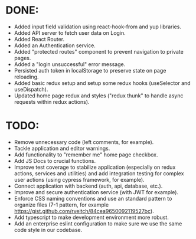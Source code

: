 # DONE:

- Added input field validation using react-hook-from and yup libraries.
- Added API server to fetch user data on Login.
- Added React Router.
- Added an Authentication service.
- Added "protected routes" component to prevent navigation to private pages.
- Added a "login unsuccessful" error message.
- Persisted auth token in localStorage to preserve state on page reloading.
- Added basic redux setup and setup some redux hooks (useSelector and useDispatch).
- Updated home page redux and styles ("redux thunk" to handle async requests within redux actions).


# TODO:

- Remove unnecessary code (left comments, for example).
- Tackle application and editor warnings.
- Add functionality to "remember me" home page checkbox.
- Add JS Docs to crucial functions.
- Improve test coverage to stabilize application (especially on redux actions, services and utilities) and add integration testing for complex user actions (using cypress framework, for example).
- Connect application with backend (auth, api, database, etc.).
- Improve and secure authentication service (with JWT for example).
- Enforce CSS naming conventions and use an standard pattern to organize files (7-1 pattern, for example https://gist.github.com/rveitch/84cea9650092119527bc).
- Add typescript to make development environment more robust.
- Add an enterprise eslint configuration to make sure we use the same code style in our codebase.